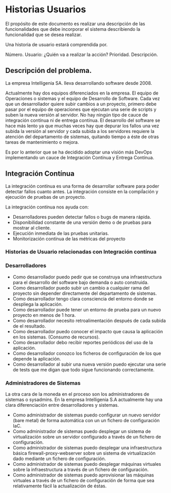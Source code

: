 # Historias Usuarios

El propósito de este documento es realizar una descripción de las funcionalidades que debe incorporar el sistema describiendo la funcionalidad que se desea realizar.

Una historia de usuario estará comprendida por. 

Número.
Usuario: ¿Quién va a realizar la acción?
Prioridad.
Descripción.


## Descripción del problema.
La empresa Intelligenia SA. lleva desarrollando software desde 2008.

Actualmente hay dos equipos diferenciados en la empresa. El equipo de Operaciones o sistemas y el equipo de Desarrollo de Software.
Cada vez que un desarrollador quiere subir cambios a un proyecto, primero debe pasar por el equipo de operaciones que ejecutan una serie
de scripts y suben la nueva versión al servidor.
No hay ningún tipo de cauce de integración contínua ni de entrega contínua. El desarrollo del software se hace más lento ya que muchas veces
hay que depurar los fallos una vez subida la versión al servidor y cada subida a los servidores requiere la atención del departamento de sistemas,
quitando tiempo a éste de otras tareas de mantenimiento o mejora.

Es por lo anterior que se ha decidido adoptar una visión más DevOps implementando un cauce de Integración Contínua y Entrega Contínua.

## Integración Contínua
La integración contínua es una forma de desarrollar software para poder detectar fallos cuanto antes.
La integración consiste en la compiĺación y ejecución de pruebas de un proyecto. 

La integración contínua nos ayuda con:
- Desarrolladores pueden detectar fallos o bugs de manera rápida.
- Disponibilidad constante de una versión demo o de pruebas para mostrar al cliente.
- Ejecución inmediata de las pruebas unitarias.
- Monitorización contínua de las métricas del proyecto


### Historias de Usuario relacionadas con Integración contínua
### Desarrolladores
- Como desarrollador puedo pedir que se construya una infraestructura para el desarrollo del software bajo demanda o auto construida.
- Como desarrollador puedo subir un cambio a cualquier rama del proyecto sin depender directamente del departamento de sistemas.
- Como desarrollador tengo clara consciencia del entorno donde se despliega la aplicación.
- Como desarrollador puede tener un entorno de prueba para un nuevo proyecto en menos de 1 hora.
- Como desarrollador necesito retroalimentación después de cada subida de el resultado.
- Como desarrollador puedo conocer el impacto que causa la aplicación en los sistemas. (Consumo de recursos).
- Como desarrollador debo recibir reportes periódicos del uso de la aplicación.
- Como desarrollador conozco los ficheros de configuración de los que depende la aplicación.
- Como desarrollador al subir una nueva versión puedo ejecutar una serie de tests que me digan que todo sigue funcionando correctamente.


### Administradores de Sistemas
La otra cara de la moneda en el proceso son los administradores de sistemas o sysadmins. En la empresa Intelligenia S.A actualmente hay una clara diferenciación entre desarrolladores y sistemas.

- Como administrador de sistemas puedo configurar un nuevo servidor (bare metal) de forma automática con un un fichero de configuración IaC.
- Como administrador de sistemas puedo desplegar un sistema de virtualización sobre un servidor configurado a través de un fichero de configuración.
- Como administrador de sistemas puedo desplegar una infraestructura básica firewall-proxy-webserver sobre un sistema de virtualización dado mediante un fichero de configuración.
- Como administrador de sistemas puedo desplegar máquinas virtuales sobre la infraestructura a través de un fichero de configuración.
- Como administrador de sistemas puedo aprovisionar las máquinas virtuales a través de un fichero de configuración de forma que sea relativamente fácil la actualización de éstas.
